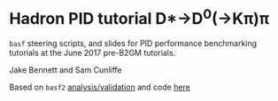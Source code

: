 Hadron PID tutorial D\*&rarr;D<sup>0</sup>(&rarr;K&pi;)&pi;
======================================================

`basf` steering scripts, and slides for PID performance benchmarking tutorials at the June 2017 pre-B2GM tutorials.


Jake Bennett and Sam Cunliffe

Based on `basf2` [analysis/validation](https://stash.desy.de/projects/B2/repos/software/browse/analysis/validation/) and code [here](https://stash.desy.de/users/jbennett/repos/pidperformance/)
